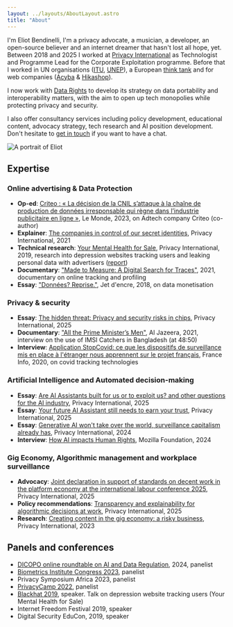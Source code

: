 ```yaml
---
layout: ../layouts/AboutLayout.astro
title: "About"
---
```


I'm Eliot Bendinelli, I'm a privacy advocate, a musician, a developer, an open-source believer and an internet dreamer that hasn't lost all hope, yet. Between 2018 and 2025 I worked at [Privacy International](https://privacyinternational.org) as Technologist and Programme Lead for the Corporate Exploitation programme. Before that I worked in UN organisations ([ITU](itu.int), [UNEP](unep.org)), a European [think tank](https://www.thinkyoung.eu/) and for web companies ([Acyba](https://www.acymailing.com/) & [Hikashop](https://www.hikashop.com/)).

I now work with [Data Rights](https://datarights.ngo) to develop its strategy on data portability and interoperability matters, with the aim to open up tech monopolies while protecting privacy and security. 

I also offer consultancy services including policy development, educational content, advocacy strategy, tech research and AI position development. Don't hesitate to [get in touch](mailto:&#099;&#111;&#110;&#116;&#097;&#099;&#116;&#064;&#101;&#108;&#105;&#111;&#116;&#098;&#101;&#110;&#100;&#105;&#110;&#101;&#108;&#108;&#105;&#046;&#099;&#111;&#109;) if you want to have a chat.



<div class="mt-5 mb-5">
  <img src="/Portrait.jpg" class="sm:w-1/2 mx-auto rounded-image" alt="A portrait of Eliot">
</div>

## Expertise

### Online advertising & Data Protection

- **Op-ed**: [Criteo : « La décision de la CNIL s’attaque à la chaîne de production de données irresponsable qui règne dans l’industrie publicitaire en ligne »](https://www.lemonde.fr/idees/article/2023/08/30/criteo-la-decision-de-la-cnil-s-attaque-a-la-chaine-de-production-de-donnees-irresponsable-qui-regne-dans-l-industrie-publicitaire-en-ligne_6187094_3232.html), Le Monde, 2023, on Adtech company Criteo (co-author)
- **Explainer**: [The companies in control of our secret identities](https://www.privacyinternational.org/long-read/4398/companies-control-our-secret-identities), Privacy International, 2021
- **Technical research**: [Your Mental Health for Sale](https://privacyinternational.org/campaigns/your-mental-health-sale), Privacy International, 2019, research into depression websites tracking users and leaking personal data with advertisers ([report](https://www.privacyinternational.org/node/3193))
- **Documentary**: ["Made to Measure: A Digital Search for Traces"](https://www.themoviedb.org/movie/868880-made-to-measure-eine-digitale-spurensuche), 2021, documentary on online tracking and profiling
- **Essay**: ["Données? Reprise."](https://www.jetdencre.ch/donnees-reprises), Jet d'encre, 2018, on data monetisation

### Privacy & security

- **Essay**: [The hidden threat: Privacy and security risks in chips](https://privacyinternational.org/long-read/5559/hidden-threat-privacy-and-security-risks-chips), Privacy International, 2025
- **Documentary**: ["All the Prime Minister’s Men"](https://www.youtube.com/watch?v=a6v_levbUN4), Al Jazeera, 2021, interview on the use of IMSI Catchers in Bangladesh (at 48:50)
- **Interview**: [Application StopCovid: ce que les dispositifs de surveillance mis en place à l'étranger nous apprennent sur le projet français](https://www.francetvinfo.fr/sante/maladie/coronavirus/application-stopcovid-ce-que-les-dispositifs-de-surveillance-mis-en-place-a-l-etranger-nous-apprennent-sur-le-projet-francais_3907579.html), France Info, 2020, on covid tracking technologies

### Artificial Intelligence and Automated decision-making

- **Essay**: [Are AI Assistants built for us or to exploit us? and other questions for the AI industry](https://privacyinternational.org/news-analysis/5591/are-ai-assistants-built-us-or-exploit-us-and-other-questions-ai-industry), Privacy International, 2025
- **Essay**: [Your future AI Assistant still needs to earn your trust](https://privacyinternational.org/long-read/5555/your-future-ai-assistant-still-needs-earn-your-trust), Privacy International, 2025
- **Essay**: [Generative AI won't take over the world, surveillance capitalism already has](https://privacyinternational.org/news-analysis/5331/generative-ai-wont-take-over-world-surveillance-capitalism-already-has), Privacy International, 2024
- **Interview**: [How AI impacts Human Rights](https://foundation.mozilla.org/en/blog/how-ai-impacts-human-rights/), Mozilla Foundation, 2024

### Gig Economy, Algorithmic management and workplace surveillance

- **Advocacy**: [Joint declaration in support of standards on decent work in the platform economy at the international labour conference 2025](https://privacyinternational.org/sites/default/files/2025-06/ILC2025%20Joint%20Statement.pdf), Privacy International, 2025
- **Policy recommendations**: [Transparency and explainability for algorithmic decisions at work](https://gigeconomy.privacyinternational.org/), Privacy International, 2025
- **Research**: [Creating content in the gig economy: a risky business](https://www.privacyinternational.org/long-read/5013/creating-content-gig-economy-risky-business), Privacy International, 2023


## Panels and conferences
- [DICOPO online roundtable on AI and Data Regulation](https://digi-con.org/ai-and-data-regulation-between-convergence-and-novel-challenges/), 2024, panelist
- [Biometrics Institute Congress 2023](https://www.biometricsinstitute.org/?smd_process_download=1&download_id=14758), panelist
- Privacy Symposium Africa 2023, panelist
- [PrivacyCamp 2022](https://privacycamp.eu/panel-the-dsa-its-future-enforcement-and-the-protection-of-fundamental-rights/), panelist
- [Blackhat 2019](https://media.privacyinternational.org/w/5hroFUYCkMXzLb9EtCZAcn), speaker. Talk on depression website tracking users (Your Mental Health for Sale)
- Internet Freedom Festival 2019, speaker
- Digital Security EduCon, 2019, speaker 
